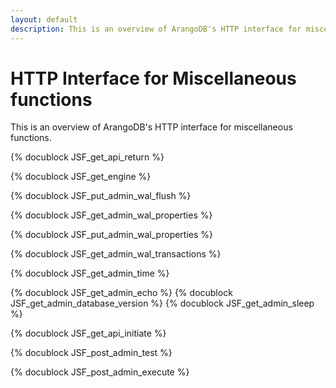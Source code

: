 ```yaml
---
layout: default
description: This is an overview of ArangoDB's HTTP interface for miscellaneous functions
---
```

HTTP Interface for Miscellaneous functions
==========================================

This is an overview of ArangoDB's HTTP interface for miscellaneous functions.

<!-- lib/Admin/RestVersionHandler.cpp -->
{% docublock JSF_get_api_return %}

<!-- lib/Admin/RestEngineHandler.cpp -->
{% docublock JSF_get_engine %}

<!-- ljs/actions/api-system.js -->
{% docublock JSF_put_admin_wal_flush %}

<!-- ljs/actions/api-system.js -->
{% docublock JSF_get_admin_wal_properties %}

<!-- ljs/actions/api-system.js -->
{% docublock JSF_put_admin_wal_properties %}

<!-- ljs/actions/api-system.js -->
{% docublock JSF_get_admin_wal_transactions %}

<!-- js/actions/api-system.js -->
{% docublock JSF_get_admin_time %}

<!-- js/actions/api-system.js -->
{% docublock JSF_get_admin_echo %}
{% docublock JSF_get_admin_database_version %}
{% docublock JSF_get_admin_sleep %}

<!-- lib/Admin/RestShutdownHandler.cpp -->
{% docublock JSF_get_api_initiate %}

<!-- js/actions/api-system.js -->
{% docublock JSF_post_admin_test %}

<!-- js/actions/api-system.js -->
{% docublock JSF_post_admin_execute %}

